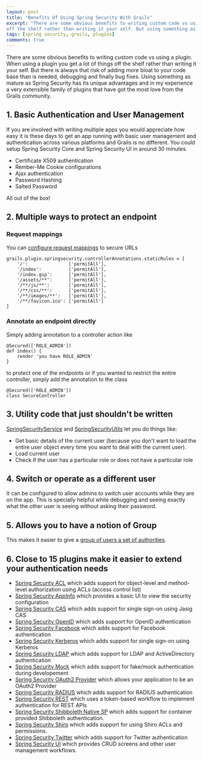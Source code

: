 ```yaml
---
layout: post
title: "Benefits Of Using Spring Security With Grails"
excerpt: "There are some obvious benefits to writing custom code vs using a plugin. When using a plugin you get a lot of things
off the shelf rather than writing it your self. But using something as mature as Spring Security has its unique advantages."
tags: [spring security, grails, plugins]
comments: true
---
```


There are some obvious benefits to writing custom code vs using a plugin. When using a plugin you get a lot of things
off the shelf rather than writing it your self. But there is always that risk of adding more bloat to your code base than
is needed, debugging and finally bug fixes. Using something as mature as Spring Security has its unique advantages and in
my experience a very extensible family of plugins that have got the most love from the Grails community. 

## 1. Basic Authentication and User Management
If you are involved with writing multiple apps you would appreciate how easy it is these days to get an app running with
basic user management and authentication across various platforms and Grails is no different. You could setup Spring
Security Core and Spring Security UI in around 30 minutes.

- Certificate X509 authentication
- Rember-Me Cookie configurations
- Ajax authentication
- Password Hashing
- Salted Password

All out of the box!

## 2. Multiple ways to protect an endpoint
	
###	Request mappings
You can [configure request mappings](http://grails-plugins.github.io/grails-spring-security-core/guide/requestMappings.html)
to secure URLs

	grails.plugin.springsecurity.controllerAnnotations.staticRules = [
		'/':               ['permitAll'],
		'/index':          ['permitAll'],
		'/index.gsp':      ['permitAll'],
		'/assets/**':      ['permitAll'],
		'/**/js/**':       ['permitAll'],
		'/**/css/**':      ['permitAll'],
		'/**/images/**':   ['permitAll'],
		'/**/favicon.ico': ['permitAll']
	]

### Annotate an endpoint directly
Simply adding annotation to a controller action like

	@Secured(['ROLE_ADMIN'])
	def index() {
		render 'you have ROLE_ADMIN'
	}

to protect one of the endpoints or if you wanted to restrict the entire controller, simply add the annotation to the class

	@Secured(['ROLE_ADMIN'])
	class SecureController

## 3. Utility code that just shouldn't be written
[SpringSecurityService](http://grails-plugins.github.io/grails-spring-security-core/guide/helperClasses.html#springSecurityService)
and [SpringSecurityUtils](http://grails-plugins.github.io/grails-spring-security-core/guide/helperClasses.html#springSecurityUtils) 
let you do things like:

- Get basic details of the current user (because you don't want to load the entire user object every time
you want to deal with the current user).
- Load current user
- Check if the user has a particular role or does not have a particular role

## 4. Switch or operate as a different user
It can be configured to allow admins to switch user accounts while they are on the app. This is specially helpful while debugging and
seeing exactly what the other user is seeing without asking their password.

## 5. Allows you to have a notion of Group
This makes it easier to give a [group of users a set of authorities](http://grails-plugins.github.io/grails-spring-security-core/guide/domainClasses.html#authorityGroupClass).

## 6. Close to 15 plugins make it easier to extend your authentication needs
<ul class="star">
<li><a href="http://grails.org/plugin/spring-security-acl" class="pageLink">Spring Security ACL</a> which adds support for object-level and method-level authorization using ACLs (access control list)</li>
<li><a href="http://grails.org/plugin/spring-security-appinfo" class="pageLink">Spring Security AppInfo</a> which provides a basic UI to view the security configuration</li>
<li><a href="http://grails.org/plugin/spring-security-cas" class="pageLink">Spring Security CAS</a> which adds support for single sign-on using Jasig CAS</li>
<li><a href="http://grails.org/plugin/spring-security-openid" class="pageLink">Spring Security OpenID</a> which adds support for OpenID authentication</li>
<li><a href="http://grails.org/plugin/spring-security-facebook" class="pageLink">Spring Security Facebook</a> which adds support for Facebook authentication</li>
<li><a href="http://grails.org/plugin/spring-security-kerberos" class="pageLink">Spring Security Kerberos</a> which adds support for single sign-on using Kerberos</li>
<li><a href="http://grails.org/plugin/spring-security-ldap" class="pageLink">Spring Security LDAP</a> which adds support for LDAP and ActiveDirectory authentication</li>
<li><a href="http://grails.org/plugin/spring-security-mock" class="pageLink">Spring Security Mock</a> which adds support for fake/mock authentication during developement</li>
<li><a href="http://grails.org/plugin/spring-security-oauth2-provider" class="pageLink">Spring Security OAuth2 Provider</a> which allows your application to be an OAuth2 Provider</li>
<li><a href="http://grails.org/plugin/spring-security-radius" class="pageLink">Spring Security RADIUS</a> which adds support for RADIUS authentication</li>
<li><a href="http://grails.org/plugin/spring-security-rest" class="pageLink">Spring Security REST</a> which uses a token-based workflow to implement authentication for REST APIs</li>
<li><a href="http://grails.org/plugin/spring-security-shibboleth-native-sp" class="pageLink">Spring Security Shibboleth Native SP</a> which adds support for container provided Shibboleth authentication.</li>
<li><a href="http://grails.org/plugin/spring-security-shiro" class="pageLink">Spring Security Shiro</a> which adds support for using Shiro ACLs and permissions.</li>
<li><a href="http://grails.org/plugin/spring-security-twitter" class="pageLink">Spring Security Twitter</a> which adds support for Twitter authentication</li>
<li><a href="http://grails.org/plugin/spring-security-ui" class="pageLink">Spring Security UI</a> which provides CRUD screens and other user management workflows.</li>
</ul>
